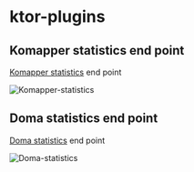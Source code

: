 # ktor-plugins

## Komapper statistics end point

[Komapper statistics](https://github.com/komapper/komapper/pull/1473) end point

![Komapper-statistics](https://github.com/user-attachments/assets/da7e1986-e062-428e-841f-20006d454eb9)

## Doma statistics end point

[Doma statistics](https://github.com/domaframework/doma/pull/1253) end point

![Doma-statistics](https://github.com/user-attachments/assets/4041c681-7dee-4435-b2f8-26bb49660193)
